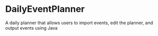 # DailyEventPlanner
A daily planner that allows users to import events, edit the planner, and output events using Java
